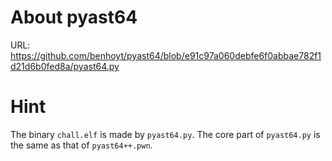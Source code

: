 # About pyast64
URL: https://github.com/benhoyt/pyast64/blob/e91c97a060debfe6f0abbae782f1d21d6b0fed8a/pyast64.py

# Hint
The binary `chall.elf` is made by `pyast64.py`.
The core part of `pyast64.py` is the same as that of `pyast64++.pwn`.

